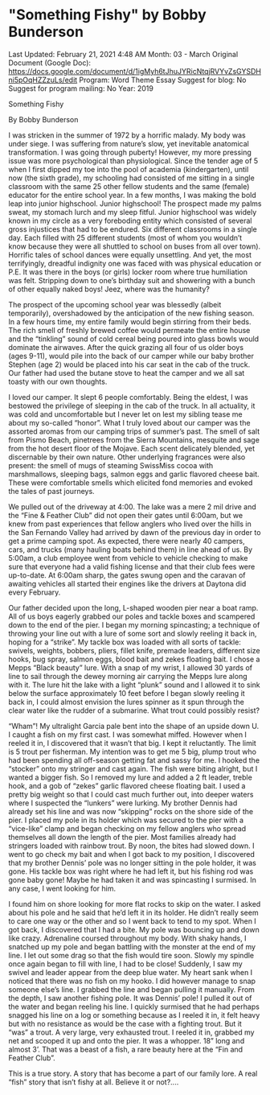 # "Something Fishy" by Bobby Bunderson

Last Updated: February 21, 2021 4:48 AM
Month: 03 - March
Original Document (Google Doc): https://docs.google.com/document/d/1igMyh6tJhuJYRicNtqjRVYvZsGYSDHni5pOqHZZzuLs/edit
Program: Word Theme Essay
Suggest for blog: No
Suggest for program mailing: No
Year: 2019

Something Fishy

By Bobby Bunderson

I was stricken in the summer of 1972 by a horrific malady. My body was under siege. I was suffering from nature’s slow, yet inevitable anatomical transformation. I was going through puberty! However, my more pressing issue was more psychological than physiological. Since the tender age of 5 when I first dipped my toe into the pool of academia (kindergarten), until now (the sixth grade), my schooling had consisted of me sitting in a single classroom with the same 25 other fellow students and the same (female) educator for the entire school year. In a few months, I was making the bold leap into junior highschool. Junior highschool! The prospect made my palms sweat, my stomach lurch and my sleep fitful. Junior highschool was widely known in my circle as a very foreboding entity which consisted of several gross injustices that had to be endured. Six different classrooms in a single day. Each filled with 25 different students (most of whom you wouldn’t know because they were all shuttled to school on buses from all over town). Horrific tales of school dances were equally unsettling. And yet, the most terrifyingly, dreadful indignity one was faced with was physical education or P.E. It was there in the boys (or girls) locker room where true humiliation was felt. Stripping down to one’s birthday suit and showering with a bunch of other equally naked boys! Jeez, where was the humanity?

The prospect of the upcoming school year was blessedly (albeit temporarily), overshadowed by the anticipation of the new fishing season. In a few hours time, my entire family would begin stirring from their beds. The rich smell of freshly brewed coffee would permeate the entire house and the “tinkling” sound of cold cereal being poured into glass bowls would dominate the airwaves. After the quick grazing all four of us older boys (ages 9-11), would pile into the back of our camper while our baby brother Stephen (age 2) would be placed into his car seat in the cab of the truck. Our father had used the butane stove to heat the camper and we all sat toasty with our own thoughts.

I loved our camper. It slept 6 people comfortably. Being the eldest, I was bestowed the privilege of sleeping in the cab of the truck. In all actuality, it was cold and uncomfortable but I never let on lest my sibling tease me about my so-called “honor”. What I truly loved about our camper was the assorted aromas from our camping trips of summer’s past. The smell of salt from Pismo Beach, pinetrees from the Sierra Mountains, mesquite and sage from the hot desert floor of the Mojave. Each scent delicately blended, yet discernable by their own nature. Other underlying fragrances were also present: the smell of mugs of steaming SwissMiss cocoa with marshmallows, sleeping bags, salmon eggs and garlic flavored cheese bait. These were comfortable smells which elicited fond memories and evoked the tales of past journeys.

We pulled out of the driveway at 4:00. The lake was a mere 2 mil drive and the “Fine & Feather Club” did not open their gates until 6:00am, but we knew from past experiences that fellow anglers who lived over the hills in the San Fernando Valley had arrived by dawn of the previous day in order to get a prime camping spot. As expected, there were nearly 40 campers, cars, and trucks (many hauling boats behind them) in line ahead of us. By 5:00am, a club employee went from vehicle to vehicle checking to make sure that everyone had a valid fishing license and that their club fees were up-to-date. At 6:00am sharp, the gates swung open and the caravan of awaiting vehicles all started their engines like the drivers at Daytona did every February.

Our father decided upon the long, L-shaped wooden pier near a boat ramp. All of us boys eagerly grabbed our poles and tackle boxes and scampered down to the end of the pier. I began my morning spincasting; a technique of throwing your line out with a lure of some sort and slowly reeling it back in, hoping for a “strike”. My tackle box was loaded with all sorts of tackle: swivels, weights, bobbers, pliers, fillet knife, premade leaders, different size hooks, bug spray, salmon eggs, blood bait and zekes floating bait. I chose a Mepps “Black beauty” lure. With a snap of my wrist, I allowed 30 yards of line to sail through the dewey morning air carrying the Mepps lure along with it. The lure hit the lake with a light “plunk” sound and I allowed it to sink below the surface approximately 10 feet before I began slowly reeling it back in, I could almost envision the lures spinner as it spun through the clear water like the rudder of a submarine. What trout could possibly resist?

“Wham”! My ultralight Garcia pale bent into the shape of an upside down U. I caught a fish on my first cast. I was somewhat miffed. However when I reeled it in, I discovered that it wasn’t that big. I kept it reluctantly. The limit is 5 trout per fisherman. My intention was to get me 5 big, plump trout who had been spending all off-season getting fat and sassy for me. I hooked the “stocker” onto my stringer and cast again. The fish were biting alright, but I wanted a bigger fish. So I removed my lure and added a 2 ft leader, treble hook, and a gob of “zekes” garlic flavored cheese floating bait. I used a pretty big weight so that I could cast much further out, into deeper waters where I suspected the “lunkers” were lurking. My brother Dennis had already set his line and was now “skipping” rocks on the shore side of the pier. I placed my pole in its holder which was secured to the pier with a “vice-like” clamp and began checking on my fellow anglers who spread themselves all down the length of the pier. Most families already had stringers loaded with rainbow trout. By noon, the bites had slowed down. I went to go check my bait and when I got back to my position, I discovered that my brother Dennis’ pole was no longer sitting in the pole holder, it was gone. His tackle box was right where he had left it, but his fishing rod was gone baby gone! Maybe he had taken it and was spincasting I surmised. In any case, I went looking for him.

I found him on shore looking for more flat rocks to skip on the water. I asked about his pole and he said that he’d left it in its holder. He didn’t really seem to care one way or the other and so I went back to tend to my spot. When I got back, I discovered that I had a bite. My pole was bouncing up and down like crazy. Adrenaline coursed throughout my body. With shaky hands, I snatched up my pole and began battling with the monster at the end of my line. I let out some drag so that the fish would tire soon. Slowly my spindle once again began to fill with line, I had to be close! Suddenly, I saw my swivel and leader appear from the deep blue water. My heart sank when I noticed that there was no fish on my hooko. I did however manage to snap someone else’s line. I grabbed the line and began pulling it manually. From the depth, I saw another fishing pole. It was Dennis’ pole! I pulled it out of the water and began reeling his line. I quickly surmised that he had perhaps snagged his line on a log or something because as I reeled it in, it felt heavy but with no resistance as would be the case with a fighting trout. But it “was” a trout. A very large, very exhausted trout. I reeled it in, grabbed my net and scooped it up and onto the pier. It was a whopper. 18” long and almost 3’. That was a beast of a fish, a rare beauty here at the “Fin and Feather Club”.

This is a true story. A story that has become a part of our family lore. A real “fish” story that isn’t fishy at all. Believe it or not?....